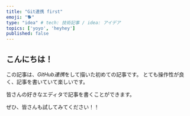 ```yaml
---
title: "Git連携 first"
emoji: "🐕"
type: "idea" # tech: 技術記事 / idea: アイデア
topics: ['yoyo', 'heyhey']
published: false
---
```


## こんにちは！

この記事は、*GitHub連携*をして描いた初めての記事です。
とても操作性が良く、記事を書いていて楽しいです。

皆さんの好きなエディタで記事を書くことができます。

ぜひ、皆さんも試してみてください！！
